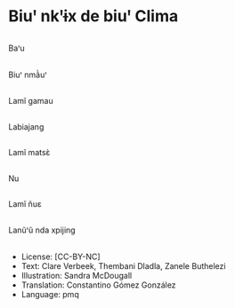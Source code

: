 # Biuꞌ nkꞌɨx de biuꞌ Clima

##
Baꞌu

##
Biuꞌ nmã̀uꞌ

##
Lamĩ gamau

##
Labiajang

##
Lamĩ matsɛ̀

##
Nu

##
Lamĩ ñuɛ

##
Lanũꞌũ nda xpijing

##
* License: [CC-BY-NC]
* Text: Clare Verbeek, Thembani Dladla, Zanele Buthelezi
* Illustration: Sandra McDougall
* Translation: Constantino Gómez González
* Language: pmq
